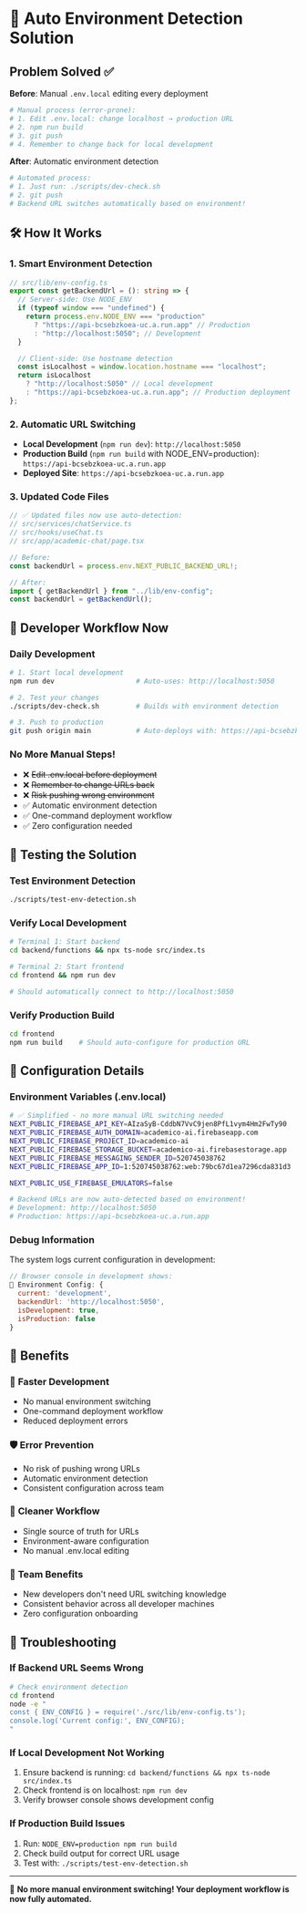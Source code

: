 # 🔄 Auto Environment Detection Solution

## Problem Solved ✅

**Before**: Manual `.env.local` editing every deployment

```bash
# Manual process (error-prone):
# 1. Edit .env.local: change localhost → production URL
# 2. npm run build
# 3. git push
# 4. Remember to change back for local development
```

**After**: Automatic environment detection

```bash
# Automated process:
# 1. Just run: ./scripts/dev-check.sh
# 2. git push
# Backend URL switches automatically based on environment!
```

## 🛠️ How It Works

### 1. Smart Environment Detection

```typescript
// src/lib/env-config.ts
export const getBackendUrl = (): string => {
  // Server-side: Use NODE_ENV
  if (typeof window === "undefined") {
    return process.env.NODE_ENV === "production"
      ? "https://api-bcsebzkoea-uc.a.run.app" // Production
      : "http://localhost:5050"; // Development
  }

  // Client-side: Use hostname detection
  const isLocalhost = window.location.hostname === "localhost";
  return isLocalhost
    ? "http://localhost:5050" // Local development
    : "https://api-bcsebzkoea-uc.a.run.app"; // Production deployment
};
```

### 2. Automatic URL Switching

- **Local Development** (`npm run dev`): `http://localhost:5050`
- **Production Build** (`npm run build` with NODE_ENV=production): `https://api-bcsebzkoea-uc.a.run.app`
- **Deployed Site**: `https://api-bcsebzkoea-uc.a.run.app`

### 3. Updated Code Files

```typescript
// ✅ Updated files now use auto-detection:
// src/services/chatService.ts
// src/hooks/useChat.ts
// src/app/academic-chat/page.tsx

// Before:
const backendUrl = process.env.NEXT_PUBLIC_BACKEND_URL!;

// After:
import { getBackendUrl } from "../lib/env-config";
const backendUrl = getBackendUrl();
```

## 🚀 Developer Workflow Now

### Daily Development

```bash
# 1. Start local development
npm run dev                    # Auto-uses: http://localhost:5050

# 2. Test your changes
./scripts/dev-check.sh         # Builds with environment detection

# 3. Push to production
git push origin main           # Auto-deploys with: https://api-bcsebzkoea-uc.a.run.app
```

### No More Manual Steps!

- ❌ ~~Edit .env.local before deployment~~
- ❌ ~~Remember to change URLs back~~
- ❌ ~~Risk pushing wrong environment~~
- ✅ Automatic environment detection
- ✅ One-command deployment workflow
- ✅ Zero configuration needed

## 🧪 Testing the Solution

### Test Environment Detection

```bash
./scripts/test-env-detection.sh
```

### Verify Local Development

```bash
# Terminal 1: Start backend
cd backend/functions && npx ts-node src/index.ts

# Terminal 2: Start frontend
cd frontend && npm run dev

# Should automatically connect to http://localhost:5050
```

### Verify Production Build

```bash
cd frontend
npm run build    # Should auto-configure for production URL
```

## 🔧 Configuration Details

### Environment Variables (.env.local)

```bash
# ✅ Simplified - no more manual URL switching needed
NEXT_PUBLIC_FIREBASE_API_KEY=AIzaSyB-CddbN7VvC9jen8PfL1vym4Hm2FwTy90
NEXT_PUBLIC_FIREBASE_AUTH_DOMAIN=academico-ai.firebaseapp.com
NEXT_PUBLIC_FIREBASE_PROJECT_ID=academico-ai
NEXT_PUBLIC_FIREBASE_STORAGE_BUCKET=academico-ai.firebasestorage.app
NEXT_PUBLIC_FIREBASE_MESSAGING_SENDER_ID=520745038762
NEXT_PUBLIC_FIREBASE_APP_ID=1:520745038762:web:79bc67d1ea7296cda831d3

NEXT_PUBLIC_USE_FIREBASE_EMULATORS=false

# Backend URLs are now auto-detected based on environment!
# Development: http://localhost:5050
# Production: https://api-bcsebzkoea-uc.a.run.app
```

### Debug Information

The system logs current configuration in development:

```javascript
// Browser console in development shows:
🔧 Environment Config: {
  current: 'development',
  backendUrl: 'http://localhost:5050',
  isDevelopment: true,
  isProduction: false
}
```

## 🎯 Benefits

### 🚀 **Faster Development**

- No manual environment switching
- One-command deployment workflow
- Reduced deployment errors

### 🛡️ **Error Prevention**

- No risk of pushing wrong URLs
- Automatic environment detection
- Consistent configuration across team

### 🧹 **Cleaner Workflow**

- Single source of truth for URLs
- Environment-aware configuration
- No manual .env.local editing

### 👥 **Team Benefits**

- New developers don't need URL switching knowledge
- Consistent behavior across all developer machines
- Zero configuration onboarding

## 🚨 Troubleshooting

### If Backend URL Seems Wrong

```bash
# Check environment detection
cd frontend
node -e "
const { ENV_CONFIG } = require('./src/lib/env-config.ts');
console.log('Current config:', ENV_CONFIG);
"
```

### If Local Development Not Working

1. Ensure backend is running: `cd backend/functions && npx ts-node src/index.ts`
2. Check frontend is on localhost: `npm run dev`
3. Verify browser console shows development config

### If Production Build Issues

1. Run: `NODE_ENV=production npm run build`
2. Check build output for correct URL usage
3. Test with: `./scripts/test-env-detection.sh`

---

🎉 **No more manual environment switching! Your deployment workflow is now fully automated.**

